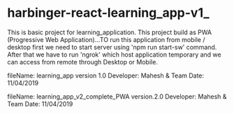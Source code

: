 # harbinger-react-learning_app-v1_


This is basic project for learning_application.
This project build as PWA (Progressive Web Application)...TO run this application from mobile / desktop first we need to start server using 'npm run start-sw' command. After that we have to run 'ngrok' which host application temporary and we can access from remote through Desktop or Mobile.

fileName: learning_app
version 1.0
Developer: Mahesh & Team
Date: 11/04/2019


fileName: learning_app_v2_complete_PWA
version.2.0
Developer: Mahesh & Team
Date: 11/04/2019
